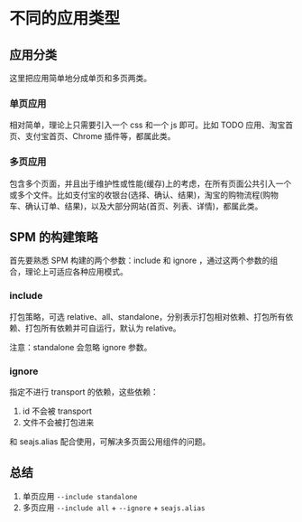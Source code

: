 # 不同的应用类型

## 应用分类

这里把应用简单地分成单页和多页两类。

### 单页应用
  
相对简单，理论上只需要引入一个 css 和一个 js 即可。比如 TODO 应用、淘宝首页、支付宝首页、Chrome 插件等，都属此类。

### 多页应用

包含多个页面，并且出于维护性或性能(缓存)上的考虑，在所有页面公共引入一个或多个文件。比如支付宝的收银台(选择、确认、结果)，淘宝的购物流程(购物车、确认订单、结果)，以及大部分网站(首页、列表、详情)，都属此类。


## SPM 的构建策略

首先要熟悉 SPM 构建的两个参数：include 和 ignore ，通过这两个参数的组合，理论上可适应各种应用模式。

### include

打包策略，可选 relative、all、standalone，分别表示打包相对依赖、打包所有依赖、打包所有依赖并可自运行，默认为 relative。

注意：standalone 会忽略 ignore 参数。

### ignore

指定不进行 transport 的依赖，这些依赖：

1. id 不会被 transport
1. 文件不会被打包进来

和 seajs.alias 配合使用，可解决多页面公用组件的问题。

## 总结

1. 单页应用 `--include standalone`
1. 多页应用 `--include all` + `--ignore` + `seajs.alias`

